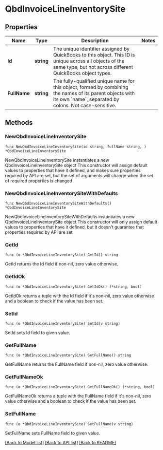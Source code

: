 # QbdInvoiceLineInventorySite

## Properties

Name | Type | Description | Notes
------------ | ------------- | ------------- | -------------
**Id** | **string** | The unique identifier assigned by QuickBooks to this object. This ID is unique across all objects of the same type, but not across different QuickBooks object types. | 
**FullName** | **string** | The fully-qualified unique name for this object, formed by combining the names of its parent objects with its own &#x60;name&#x60;, separated by colons. Not case-sensitive. | 

## Methods

### NewQbdInvoiceLineInventorySite

`func NewQbdInvoiceLineInventorySite(id string, fullName string, ) *QbdInvoiceLineInventorySite`

NewQbdInvoiceLineInventorySite instantiates a new QbdInvoiceLineInventorySite object
This constructor will assign default values to properties that have it defined,
and makes sure properties required by API are set, but the set of arguments
will change when the set of required properties is changed

### NewQbdInvoiceLineInventorySiteWithDefaults

`func NewQbdInvoiceLineInventorySiteWithDefaults() *QbdInvoiceLineInventorySite`

NewQbdInvoiceLineInventorySiteWithDefaults instantiates a new QbdInvoiceLineInventorySite object
This constructor will only assign default values to properties that have it defined,
but it doesn't guarantee that properties required by API are set

### GetId

`func (o *QbdInvoiceLineInventorySite) GetId() string`

GetId returns the Id field if non-nil, zero value otherwise.

### GetIdOk

`func (o *QbdInvoiceLineInventorySite) GetIdOk() (*string, bool)`

GetIdOk returns a tuple with the Id field if it's non-nil, zero value otherwise
and a boolean to check if the value has been set.

### SetId

`func (o *QbdInvoiceLineInventorySite) SetId(v string)`

SetId sets Id field to given value.


### GetFullName

`func (o *QbdInvoiceLineInventorySite) GetFullName() string`

GetFullName returns the FullName field if non-nil, zero value otherwise.

### GetFullNameOk

`func (o *QbdInvoiceLineInventorySite) GetFullNameOk() (*string, bool)`

GetFullNameOk returns a tuple with the FullName field if it's non-nil, zero value otherwise
and a boolean to check if the value has been set.

### SetFullName

`func (o *QbdInvoiceLineInventorySite) SetFullName(v string)`

SetFullName sets FullName field to given value.



[[Back to Model list]](../README.md#documentation-for-models) [[Back to API list]](../README.md#documentation-for-api-endpoints) [[Back to README]](../README.md)


